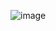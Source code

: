![image](https://user-images.githubusercontent.com/45700377/189247130-a91ae2a9-e7bf-4f3f-8a00-cc7dfb1646fe.png)
